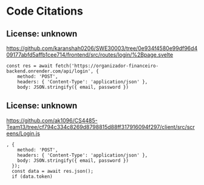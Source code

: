 # Code Citations

## License: unknown
https://github.com/karanshah0206/SWE30003/tree/0e934f4580e99df96d409177abfd5affb1cee714/frontend/src/routes/login/%2Bpage.svelte

```
const res = await fetch('https://organizador-financeiro-backend.onrender.com/api/login', {
    method: 'POST',
    headers: { 'Content-Type': 'application/json' },
    body: JSON.stringify({ email, password })
```


## License: unknown
https://github.com/ak1096/CS4485-Team13/tree/cf794c334c8269d8798815d88ff317916094f297/client/src/screens/Login.js

```
, {
    method: 'POST',
    headers: { 'Content-Type': 'application/json' },
    body: JSON.stringify({ email, password })
  });
  const data = await res.json();
  if (data.token)
```

